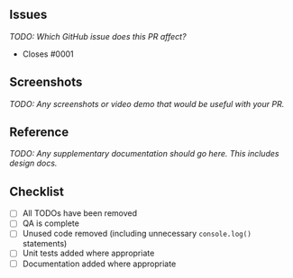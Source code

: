 ## Issues

_TODO: Which GitHub issue does this PR affect?_

- Closes #0001

## Screenshots

_TODO: Any screenshots or video demo that would be useful with your PR._

## Reference

_TODO: Any supplementary documentation should go here. This includes design docs._

## Checklist

- [ ] All TODOs have been removed
- [ ] QA is complete
- [ ] Unused code removed (including unnecessary `console.log()` statements)
- [ ] Unit tests added where appropriate
- [ ] Documentation added where appropriate
